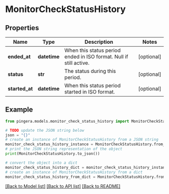 # MonitorCheckStatusHistory


## Properties

Name | Type | Description | Notes
------------ | ------------- | ------------- | -------------
**ended_at** | **datetime** | When this status period ended in ISO format. Null if still active. | [optional] 
**status** | **str** | The status during this period. | [optional] 
**started_at** | **datetime** | When this status period started in ISO format. | [optional] 

## Example

```python
from pingera.models.monitor_check_status_history import MonitorCheckStatusHistory

# TODO update the JSON string below
json = "{}"
# create an instance of MonitorCheckStatusHistory from a JSON string
monitor_check_status_history_instance = MonitorCheckStatusHistory.from_json(json)
# print the JSON string representation of the object
print(MonitorCheckStatusHistory.to_json())

# convert the object into a dict
monitor_check_status_history_dict = monitor_check_status_history_instance.to_dict()
# create an instance of MonitorCheckStatusHistory from a dict
monitor_check_status_history_from_dict = MonitorCheckStatusHistory.from_dict(monitor_check_status_history_dict)
```
[[Back to Model list]](../README.md#documentation-for-models) [[Back to API list]](../README.md#documentation-for-api-endpoints) [[Back to README]](../README.md)


